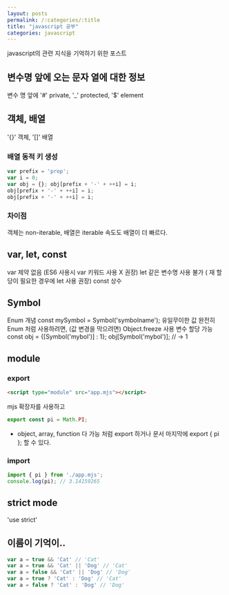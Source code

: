 ```yaml
---
layout: posts
permalink: /:categories/:title
title: "javascript 공부"
categories: javascript
---
```


javascript의 관련 지식을 기억하기 위한 포스트

## 변수명 앞에 오는 문자 열에 대한 정보
변수 명 앞에 '#' private, '_' protected, '$' element 

## 객체, 배열
'{}' 객체, '[]' 배열

### 배열 동적 키 생성
```javascript
var prefix = 'prop';
var i = 0;
var obj = {}; obj[prefix + '-' + ++i] = i;
obj[prefix + '-' + ++i] = i;
obj[prefix + '-' + ++i] = i;
```

### 차이점
객체는 non-iterable, 배열은 iterable
속도도 배열이 더 빠르다.

## var, let, const
var 제약 없음 (ES6 사용시 var 키워드 사용 X 권장)
let 같은 변수명 사용 불가 ( 재 할당이 필요한 경우에 let 사용 권장)
const 상수

## Symbol
Enum 개념
const mySymbol = Symbol('symbolname'); 유일무이한 값
완전히 Enum 처럼 사용하려면, (값 변경을 막으려면) Object.freeze 사용
변수 할당 가능 const obj = {[Symbol('mybol')] : 1}; obj[Symbol('mybol')]; // -> 1

## module
### export
```html
<script type="module" src="app.mjs"></script>
```
mjs 확장자를 사용하고 
```javascript
export const pi = Math.PI;
```
- object, array, function 다 가능
처럼 export 하거나 문서 마지막에 
export { pi }; 할 수 있다.
### import
```javascript
import { pi } from './app.mjs';
console.log(pi); // 3.14159265
```

## strict mode
'use strict'

## 이름이 기억이..
```javascript
var a = true && 'Cat' // 'Cat'
var a = true && 'Cat' || 'Dog' // 'Cat'
var a = false && 'Cat' || 'Dog' // 'Dog'
var a = true ? 'Cat' : 'Dog' // 'Cat'
var a = false ? 'Cat' : 'Dog' // 'Dog'
```



